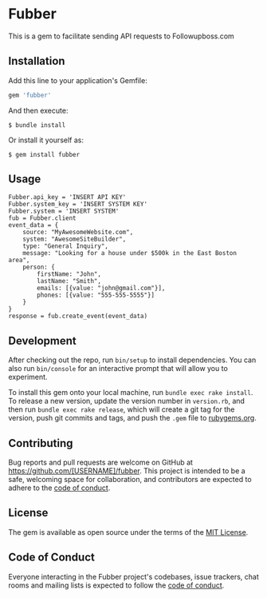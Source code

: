 # Fubber

This is a gem to facilitate sending API requests to Followupboss.com

## Installation

Add this line to your application's Gemfile:

```ruby
gem 'fubber'
```

And then execute:

    $ bundle install

Or install it yourself as:

    $ gem install fubber

## Usage

```
Fubber.api_key = 'INSERT API KEY'
Fubber.system_key = 'INSERT SYSTEM KEY'
Fubber.system = 'INSERT SYSTEM'
fub = Fubber.client
event_data = {
    source: "MyAwesomeWebsite.com",
    system: "AwesomeSiteBuilder",
    type: "General Inquiry",
    message: "Looking for a house under $500k in the East Boston area",
    person: {
        firstName: "John",
        lastName: "Smith",
        emails: [{value: "john@gmail.com"}],
        phones: [{value: "555-555-5555"}]
    }
}
response = fub.create_event(event_data)
```

## Development

After checking out the repo, run `bin/setup` to install dependencies. You can also run `bin/console` for an interactive prompt that will allow you to experiment.

To install this gem onto your local machine, run `bundle exec rake install`. To release a new version, update the version number in `version.rb`, and then run `bundle exec rake release`, which will create a git tag for the version, push git commits and tags, and push the `.gem` file to [rubygems.org](https://rubygems.org).

## Contributing

Bug reports and pull requests are welcome on GitHub at https://github.com/[USERNAME]/fubber. This project is intended to be a safe, welcoming space for collaboration, and contributors are expected to adhere to the [code of conduct](https://github.com/[USERNAME]/fubber/blob/master/CODE_OF_CONDUCT.md).


## License

The gem is available as open source under the terms of the [MIT License](https://opensource.org/licenses/MIT).

## Code of Conduct

Everyone interacting in the Fubber project's codebases, issue trackers, chat rooms and mailing lists is expected to follow the [code of conduct](https://github.com/[USERNAME]/fubber/blob/master/CODE_OF_CONDUCT.md).
